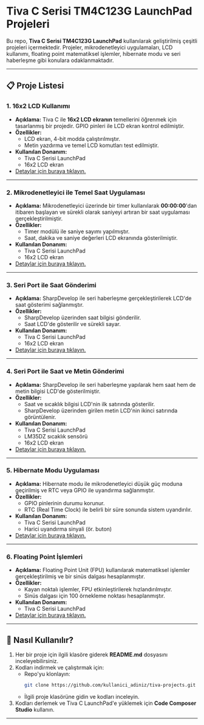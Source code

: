 # Tiva C Serisi TM4C123G LaunchPad Projeleri

Bu repo, **Tiva C Serisi TM4C123G LaunchPad** kullanılarak geliştirilmiş çeşitli projeleri içermektedir. Projeler, mikrodenetleyici uygulamaları, LCD kullanımı, floating point matematiksel işlemler, hibernate modu ve seri haberleşme gibi konulara odaklanmaktadır.

---

## 📋 Proje Listesi

### 1. **16x2 LCD Kullanımı**
   - **Açıklama:** Tiva C ile **16x2 LCD ekranın** temellerini öğrenmek için tasarlanmış bir projedir. GPIO pinleri ile LCD ekran kontrol edilmiştir.
   - **Özellikler:**
     - LCD ekran, 4-bit modda çalıştırılmıştır.
     - Metin yazdırma ve temel LCD komutları test edilmiştir.
   - **Kullanılan Donanım:**
     - Tiva C Serisi LaunchPad
     - 16x2 LCD ekran
   - [Detaylar için buraya tıklayın.](./Projeler/Proje1/README.md)

---

### 2. **Mikrodenetleyici ile Temel Saat Uygulaması**
   - **Açıklama:** Mikrodenetleyici üzerinde bir timer kullanılarak **00:00:00**'dan itibaren başlayan ve sürekli olarak saniyeyi artıran bir saat uygulaması gerçekleştirilmiştir.
   - **Özellikler:**
     - Timer modülü ile saniye sayımı yapılmıştır.
     - Saat, dakika ve saniye değerleri LCD ekranında gösterilmiştir.
   - **Kullanılan Donanım:**
     - Tiva C Serisi LaunchPad
     - 16x2 LCD ekran
   - [Detaylar için buraya tıklayın.]()

---

### 3. **Seri Port ile Saat Gönderimi**
   - **Açıklama:** SharpDevelop ile seri haberleşme gerçekleştirilerek LCD'de saat gösterimi sağlanmıştır.
   - **Özellikler:**
     - SharpDevelop üzerinden saat bilgisi gönderilir.
     - Saat LCD'de gösterilir ve sürekli sayar.
   - **Kullanılan Donanım:**
     - Tiva C Serisi LaunchPad
     - 16x2 LCD ekran
   - [Detaylar için buraya tıklayın.]()

---

### 4. **Seri Port ile Saat ve Metin Gönderimi**
   - **Açıklama:** SharpDevelop ile seri haberleşme yapılarak hem saat hem de metin bilgisi LCD'de gösterilmiştir.
   - **Özellikler:**
     - Saat ve sıcaklık bilgisi LCD'nin ilk satırında gösterilir.
     - SharpDevelop üzerinden girilen metin LCD'nin ikinci satırında görüntülenir.
   - **Kullanılan Donanım:**
     - Tiva C Serisi LaunchPad
     - LM35DZ sıcaklık sensörü
     - 16x2 LCD ekran
   - [Detaylar için buraya tıklayın.]()

---

### 5. **Hibernate Modu Uygulaması**
   - **Açıklama:** Hibernate modu ile mikrodenetleyici düşük güç moduna geçirilmiş ve RTC veya GPIO ile uyandırma sağlanmıştır.
   - **Özellikler:**
     - GPIO pinlerinin durumu korunur.
     - RTC (Real Time Clock) ile belirli bir süre sonunda sistem uyandırılır.
   - **Kullanılan Donanım:**
     - Tiva C Serisi LaunchPad
     - Harici uyandırma sinyali (ör. buton)
   - [Detaylar için buraya tıklayın.]()

---

### 6. **Floating Point İşlemleri**
   - **Açıklama:** Floating Point Unit (FPU) kullanılarak matematiksel işlemler gerçekleştirilmiş ve bir sinüs dalgası hesaplanmıştır.
   - **Özellikler:**
     - Kayan noktalı işlemler, FPU etkinleştirilerek hızlandırılmıştır.
     - Sinüs dalgası için 100 örnekleme noktası hesaplanmıştır.
   - **Kullanılan Donanım:**
     - Tiva C Serisi LaunchPad
   - [Detaylar için buraya tıklayın.]()

---

## 🚀 Nasıl Kullanılır?

1. Her bir proje için ilgili klasöre giderek **README.md** dosyasını inceleyebilirsiniz.
2. Kodları indirmek ve çalıştırmak için:
   - Repo'yu klonlayın:
     ```bash
     git clone https://github.com/kullanici_adiniz/tiva-projects.git
     ```
   - İlgili proje klasörüne gidin ve kodları inceleyin.
3. Kodları derlemek ve Tiva C LaunchPad'e yüklemek için **Code Composer Studio** kullanın.

---
